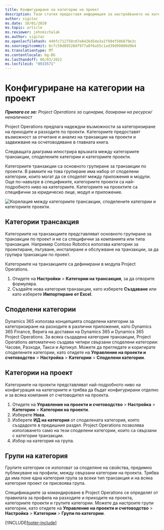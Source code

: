 ```yaml
---
title: Конфигуриране на категории на проект
description: Тази статия предоставя информация за настройването на категории проекти.
author: sigitac
ms.date: 10/01/2020
ms.topic: article
ms.reviewer: johnmichalak
ms.author: sigitac
ms.openlocfilehash: 440fc712750c07e8426d54e3a1f994f506879e3c
ms.sourcegitcommit: 6cfc50d89528df977a8f6a55c1ad39d99800d9b4
ms.translationtype: MT
ms.contentlocale: bg-BG
ms.lasthandoff: 06/03/2022
ms.locfileid: "8933571"
---
```

# <a name="configure-project-categories"></a>Конфигуриране на категории на проект

_**Прилага се за:** Project Operations за сценарии, базирани на ресурси/неналичност_

Project Operations предлага надеждни възможности за категоризиране на приходите и разходите по проекти. Категориите предоставят възможност за отчитане и анализ на транзакции на проекти и задвижване на осчетоводяване в главната книга.

Следващата диаграма илюстрира връзката между категориите транзакции, споделените категории и категориите проекти. 

Категориите транзакции са основното групиране за транзакции по проекти. В рамките на това групиране има набор от споделени категории, които могат да се споделят между приложения и модули. Още по-навътре в спецификите, категориите проекти са най-подробното ниво на категориите. Категориите на проектите са специфични за юридическо лице, модул и приложение.

![Корелация между категориите трансакции, споделените категории и категориите проекти.](media/project-categories.png)

## <a name="transaction-categories"></a>Категории трансакция

Категориите на транзакциите представляват основното групиране за транзакции по проект и не са специфични за компанията или типа транзакция. Например Contoso Robotics използва категории за проектиране, пътуване, инсталиране и обслужване на транзакции, за да групира транзакции по проект.

Категориите на транзакциите са дефинирани в модула Project Operations. 
1. Отидете на **Настройки** \> **Категории на трансакция**, за да отворите формуляра. 
2. Създайте нова категория транзакции, като изберете **Създаване** или като изберете **Импортиране от Excel**.

## <a name="shared-categories"></a>Споделени категории

Dynamics 365 използва концепцията споделени категории за категоризиране на разходите в различни приложения, като Dynamics 365 Finance, Верига на доставки на Dynamics 365 и Dynamics 365 Project Operations. За всяка създадена категория транзакции, Project Operations автоматично създава четири свързани споделени категории: Часове, Разходи, Такси и Артикул. Можете да прегледате и коригирате споделените категории, като отидете на **Управление на проекти и счетоводство** \> **Настройка** \> **Категории** \> **Споделени категории**.

## <a name="project-categories"></a>Категории на проект

Категориите на проекти представляват най-подробното ниво на конфигурация на категориите и трябва да бъдат конфигурирани отделно и за всяка компания от счетоводител на проекта.

1. Отидете на **Управление на проекти и счетоводство** \> **Настройка** \> **Категории** \> **Категории на проекти**.
2. Изберете **Нова**.
3. Изберете **ИД на категория** от споделената категория, която създадохте в предишния раздел. Project Operations позволява използването само на тези споделени категории, които са свързани с категории транзакции.
4. Избор на категория на група.

## <a name="category-groups"></a>Групи на категория

Групите категории се използват за споделяне на свойства, предимно публикуване на профили, между свързани категории на проекта. Трябва да има поне една категория група за всеки тип транзакция и на всяка категория проект се присвоява група.

Спецификациите за командироване в Project Operations се определят от правилата за профила на разходите и приходите на проекта, категориите проекти и групите категории. Можете да настроите групи категории, като отидете на **Управление на проекти и счетоводство** \> **Настройка** \> **Категории** \> **Групи по категории**.


[!INCLUDE[footer-include](../includes/footer-banner.md)]